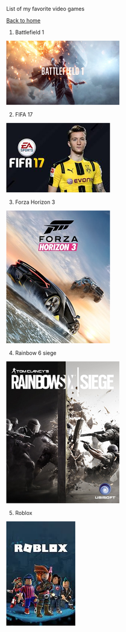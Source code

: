 List of my favorite video games

[Back to home](README.md)

1. Battlefield 1

<img width="300" src="images/Battlefield.jpg" title="Battlefield picture" />

2. FIFA 17

<img src="images/FIFA17.jpeg" title="FIFA picture" />

3. Forza Horizon 3

<img src="images/Forza_horizon_3.jpg" title="Forza horizon 3 picture" />

4. Rainbow 6 siege

<img width="300" src="images/Rainbow_six_siege.jpg" title="Rainbow six siege" />

5. Roblox

<img src="roblox.jpeg" title="roblox picture" />
